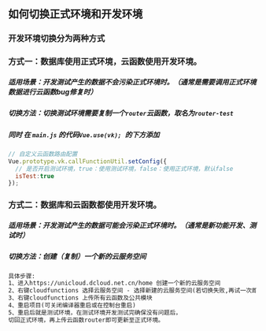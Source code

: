 
## 如何切换正式环境和开发环境
### 开发环境切换分为两种方式
### 方式一：数据库使用正式环境，云函数使用开发环境。 
##### 适用场景：开发测试产生的数据不会污染正式环境时。（通常是需要调用正式环境数据进行云函数bug修复时）
##### 切换方法：切换测试环境需要复制一个`router`云函数，取名为`router-test`
##### 同时 在 `main.js` 的代码`Vue.use(vk); `的下方添加
```js
// 自定义云函数路由配置
Vue.prototype.vk.callFunctionUtil.setConfig({
  // 是否开启测试环境，true：使用测试环境，false：使用正式环境，默认false
  isTest:true
});

```

### 方式二：数据库和云函数都使用开发环境。 
##### 适用场景：开发测试产生的数据可能会污染正式环境时。（通常是新功能开发、测试时）
##### 切换方法：创建（复制）一个新的云服务空间
```html
具体步骤:
1、进入https://unicloud.dcloud.net.cn/home 创建一个新的云服务空间
2、右键cloudfunctions 选择云服务空间 - 选择新建的云服务空间(若切换失败,再试一次即可)
3、右键cloudfunctions 上传所有云函数及公共模块
4、重启项目(可关闭编译器重启或在控制台重启)
5、重启后就是测试环境，在测试环境开发测试完确保没有问题后，
切回正式环境，再上传云函数router即可更新至正式环境。
```
